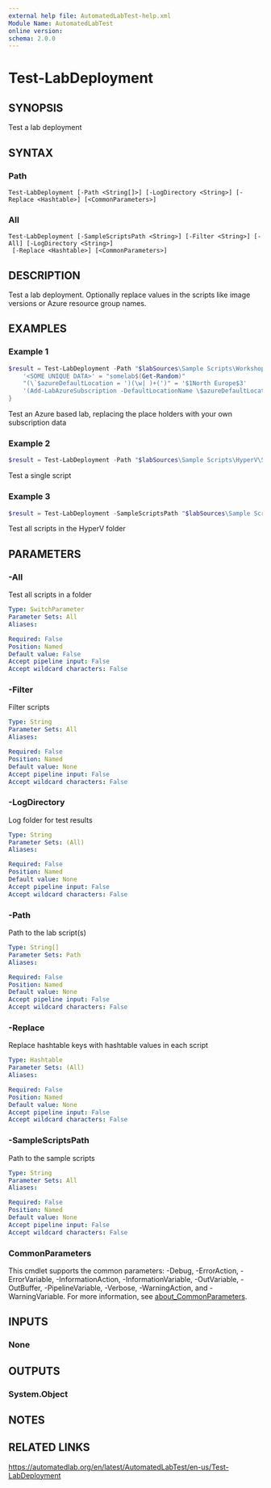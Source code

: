 ```yaml
---
external help file: AutomatedLabTest-help.xml
Module Name: AutomatedLabTest
online version:
schema: 2.0.0
---
```


# Test-LabDeployment

## SYNOPSIS
Test a lab deployment

## SYNTAX

### Path
```
Test-LabDeployment [-Path <String[]>] [-LogDirectory <String>] [-Replace <Hashtable>] [<CommonParameters>]
```

### All
```
Test-LabDeployment [-SampleScriptsPath <String>] [-Filter <String>] [-All] [-LogDirectory <String>]
 [-Replace <Hashtable>] [<CommonParameters>]
```

## DESCRIPTION
Test a lab deployment.
Optionally replace values in the scripts like image versions or Azure resource group names.

## EXAMPLES

### Example 1
```powershell
$result = Test-LabDeployment -Path "$labSources\Sample Scripts\Workshop Labs\PowerShell Lab - Azure.ps1" -Replace @{
    '<SOME UNIQUE DATA>' = "somelab$(Get-Random)"
    "(\`$azureDefaultLocation = ')(\w| )+(')" = '$1North Europe$3'
    '(Add-LabAzureSubscription -DefaultLocationName \$azureDefaultLocation)' = '$1 -SubscriptionName AL'
}
```

Test an Azure based lab, replacing the place holders with your own subscription data

### Example 2
```powershell
$result = Test-LabDeployment -Path "$labSources\Sample Scripts\HyperV\Single 2012R2 Server.ps1"
```

Test a single script

### Example 3
```powershell
$result = Test-LabDeployment -SampleScriptsPath "$labSources\Sample Scripts\HyperV" -All
```

Test all scripts in the HyperV folder

## PARAMETERS

### -All
Test all scripts in a folder

```yaml
Type: SwitchParameter
Parameter Sets: All
Aliases:

Required: False
Position: Named
Default value: False
Accept pipeline input: False
Accept wildcard characters: False
```

### -Filter
Filter scripts

```yaml
Type: String
Parameter Sets: All
Aliases:

Required: False
Position: Named
Default value: None
Accept pipeline input: False
Accept wildcard characters: False
```

### -LogDirectory
Log folder for test results

```yaml
Type: String
Parameter Sets: (All)
Aliases:

Required: False
Position: Named
Default value: None
Accept pipeline input: False
Accept wildcard characters: False
```

### -Path
Path to the lab script(s)

```yaml
Type: String[]
Parameter Sets: Path
Aliases:

Required: False
Position: Named
Default value: None
Accept pipeline input: False
Accept wildcard characters: False
```

### -Replace
Replace hashtable keys with hashtable values in each script

```yaml
Type: Hashtable
Parameter Sets: (All)
Aliases:

Required: False
Position: Named
Default value: None
Accept pipeline input: False
Accept wildcard characters: False
```

### -SampleScriptsPath
Path to the sample scripts

```yaml
Type: String
Parameter Sets: All
Aliases:

Required: False
Position: Named
Default value: None
Accept pipeline input: False
Accept wildcard characters: False
```

### CommonParameters
This cmdlet supports the common parameters: -Debug, -ErrorAction, -ErrorVariable, -InformationAction, -InformationVariable, -OutVariable, -OutBuffer, -PipelineVariable, -Verbose, -WarningAction, and -WarningVariable. For more information, see [about_CommonParameters](http://go.microsoft.com/fwlink/?LinkID=113216).

## INPUTS

### None
## OUTPUTS

### System.Object
## NOTES

## RELATED LINKS
https://automatedlab.org/en/latest/AutomatedLabTest/en-us/Test-LabDeployment
